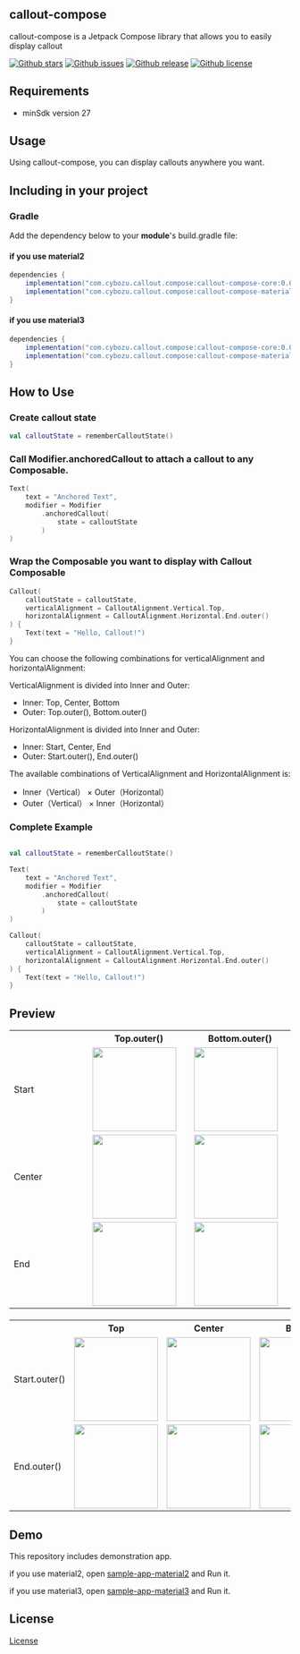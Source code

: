 ## callout-compose
callout-compose is a Jetpack Compose library that allows you to easily display callout

[![Github stars](https://img.shields.io/github/stars/cybozu/callout-compose)](https://github.com/cybozu/callout-compose/stargazers)
[![Github issues](https://img.shields.io/github/issues/cybozu/callout-compose)](https://github.com/cybozu/callout-compose/issues)
[![Github release](https://img.shields.io/github/v/release/cybozu/callout-compose)](https://github.com/cybozu/callout-compose/releases)
[![Github license](https://img.shields.io/github/license/cybozu/callout-compose)](https://github.com/cybozu/callout-compose/blob/main/LICENSE)

## Requirements
 - minSdk version 27

## Usage
Using callout-compose, you can display callouts anywhere you want.

## Including in your project

### Gradle
Add the dependency below to your **module**'s build.gradle file:

#### if you use material2
```groovy
dependencies {
    implementation("com.cybozu.callout.compose:callout-compose-core:0.0.21")
    implementation("com.cybozu.callout.compose:callout-compose-material2:0.0.21")
}
```

#### if you use material3
```groovy
dependencies {
    implementation("com.cybozu.callout.compose:callout-compose-core:0.0.21")
    implementation("com.cybozu.callout.compose:callout-compose-material3:0.0.21")
}
```

## How to Use

### Create callout state

```kotlin
val calloutState = rememberCalloutState()
```

### Call Modifier.anchoredCallout to attach a callout to any Composable.

```kotlin
Text(
    text = "Anchored Text",
    modifier = Modifier
        .anchoredCallout(
            state = calloutState
        )
)
```

### Wrap the Composable you want to display with Callout Composable

```kotlin
Callout(
    calloutState = calloutState,
    verticalAlignment = CalloutAlignment.Vertical.Top,
    horizontalAlignment = CalloutAlignment.Horizontal.End.outer()
) {
    Text(text = "Hello, Callout!")
}
```

You can choose the following combinations for verticalAlignment and horizontalAlignment:

VerticalAlignment is divided into Inner and Outer:

 - Inner: Top, Center, Bottom
 - Outer: Top.outer(), Bottom.outer()

HorizontalAlignment is divided into Inner and Outer:

 - Inner: Start, Center, End
 - Outer: Start.outer(), End.outer()


The available combinations of VerticalAlignment and HorizontalAlignment is:
 - Inner（Vertical） × Outer（Horizontal）
 - Outer（Vertical） × Inner（Horizontal）

### Complete Example
```kotlin

val calloutState = rememberCalloutState()

Text(
    text = "Anchored Text",
    modifier = Modifier
        .anchoredCallout(
            state = calloutState
        )
)

Callout(
    calloutState = calloutState,
    verticalAlignment = CalloutAlignment.Vertical.Top,
    horizontalAlignment = CalloutAlignment.Horizontal.End.outer()
) {
    Text(text = "Hello, Callout!")
}
```

## Preview
<!-- 左側のテーブル -->
<table style="width: 100%; table-layout: fixed; margin-bottom: 20px;">
    <tr>
        <th style="width: 25%"></th>
        <th style="width: 25%">Top.outer()</th>
        <th style="width: 25%">Bottom.outer()</th>
    </tr>
    <tr>
        <td>Start</td>
        <td><img src="https://github.com/user-attachments/assets/dad889c9-74bb-4951-93e6-2e728765ced5" width="150"/></td>
        <td><img src="https://github.com/user-attachments/assets/64235d7d-1672-4335-99ef-3a9ca2749c83" width="150"/></td>
    </tr>
    <tr>
        <td>Center</td>
        <td><img src="https://github.com/user-attachments/assets/fc370c4b-2885-4bb8-87c2-2e58372147aa" width="150"/></td>
        <td><img src="https://github.com/user-attachments/assets/e695aa94-138b-4212-a8fe-14a3fe8971d2" width="150"/></td>
    </tr>
    <tr>
        <td>End</td>
        <td><img src="https://github.com/user-attachments/assets/10a8b348-7ef7-4c50-8042-0522cdbda226" width="150"/></td>
        <td><img src="https://github.com/user-attachments/assets/315fe883-8b54-47d0-964e-7dc1b8814d54" width="150"/></td>
    </tr>
</table>

<!-- 右側のテーブル -->
<table style="width: 100%; table-layout: fixed;">
    <tr>
        <th style="width: 25%"></th>
        <th style="width: 25%">Top</th>
        <th style="width: 25%">Center</th>
        <th style="width: 25%">Bottom</th>
    </tr>
    <tr>
        <td>Start.outer()</td>
        <td><img src="https://github.com/user-attachments/assets/b89f8978-d4e5-44b0-8cbf-e3378c1b0c56" width="150"/></td>
        <td><img src="https://github.com/user-attachments/assets/f247abe8-5313-4cc7-9873-4a76c6b5f5f6" width="150"/></td>
        <td><img src="https://github.com/user-attachments/assets/d8921dde-7be6-4361-a7ae-741c099606a9" width="150"/></td>
    </tr>
    <tr>
        <td>End.outer()</td>
        <td><img src="https://github.com/user-attachments/assets/38ae9211-0e2d-4c95-ad89-305fe0c2cb86" width="150"/></td>
        <td><img src="https://github.com/user-attachments/assets/58c1001b-76fd-4cab-8c18-cbca32d0a588" width="150"/></td>
        <td><img src="https://github.com/user-attachments/assets/24a62935-dd08-41a7-9538-cac98f97d7a2" width="150"/></td>
    </tr>
</table>

## Demo

This repository includes demonstration app.

if you use material2, open [sample-app-material2](https://github.com/cybozu/callout-compose/tree/main/sample-app-material2) and Run it.

if you use material3, open [sample-app-material3](https://github.com/cybozu/callout-compose/tree/main/sample-app-material3) and Run it.

## License
[License](https://github.com/cybozu/callout-compose/blob/main/LICENSE)
